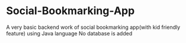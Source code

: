 # Social-Bookmarking-App
A very basic backend work of social bookmarking app(with kid friendly feature) using Java language
No database is added
